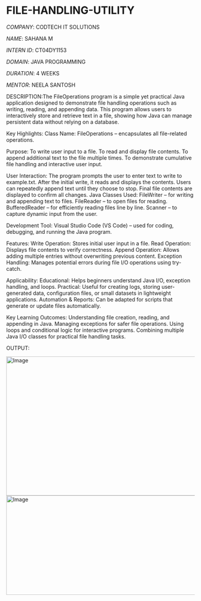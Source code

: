 # FILE-HANDLING-UTILITY

*COMPANY*: CODTECH IT SOLUTIONS

*NAME*: SAHANA M

*INTERN ID*: CT04DY1153

*DOMAIN*: JAVA PROGRAMMING

*DURATION*: 4 WEEKS

*MENTOR*: NEELA SANTOSH

DESCRIPTION:The FileOperations program is a simple yet practical Java application designed to demonstrate file handling operations such as writing, reading, and appending data. This program allows users to interactively store and retrieve text in a file, showing how Java can manage persistent data without relying on a database.

Key Highlights: Class Name: FileOperations – encapsulates all file-related operations.

Purpose: To write user input to a file. To read and display file contents. To append additional text to the file multiple times. To demonstrate cumulative file handling and interactive user input.

User Interaction: The program prompts the user to enter text to write to example.txt. After the initial write, it reads and displays the contents. Users can repeatedly append text until they choose to stop. Final file contents are displayed to confirm all changes. Java Classes Used: FileWriter – for writing and appending text to files. FileReader – to open files for reading. BufferedReader – for efficiently reading files line by line. Scanner – to capture dynamic input from the user.

Development Tool: Visual Studio Code (VS Code) – used for coding, debugging, and running the Java program.

Features: Write Operation: Stores initial user input in a file. Read Operation: Displays file contents to verify correctness. Append Operation: Allows adding multiple entries without overwriting previous content. Exception Handling: Manages potential errors during file I/O operations using try-catch.

Applicability: Educational: Helps beginners understand Java I/O, exception handling, and loops. Practical: Useful for creating logs, storing user-generated data, configuration files, or small datasets in lightweight applications. Automation & Reports: Can be adapted for scripts that generate or update files automatically.

Key Learning Outcomes: Understanding file creation, reading, and appending in Java. Managing exceptions for safer file operations. Using loops and conditional logic for interactive programs. Combining multiple Java I/O classes for practical file handling tasks.

OUTPUT:

<img width="642" height="372" alt="Image" src="https://github.com/user-attachments/assets/5933e545-38c1-4345-baa1-d7ad5f86de6a" />

<img width="796" height="266" alt="Image" src="https://github.com/user-attachments/assets/61e81bf3-1753-4aac-947e-627c914c2a69" />
